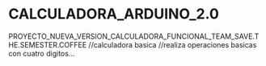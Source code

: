 # CALCULADORA_ARDUINO_2.0
PROYECTO_NUEVA_VERSION_CALCULADORA_FUNCIONAL_TEAM_SAVE.THE.SEMESTER.COFFEE
//calculadora basica
//realiza operaciones basicas con cuatro digitos...

